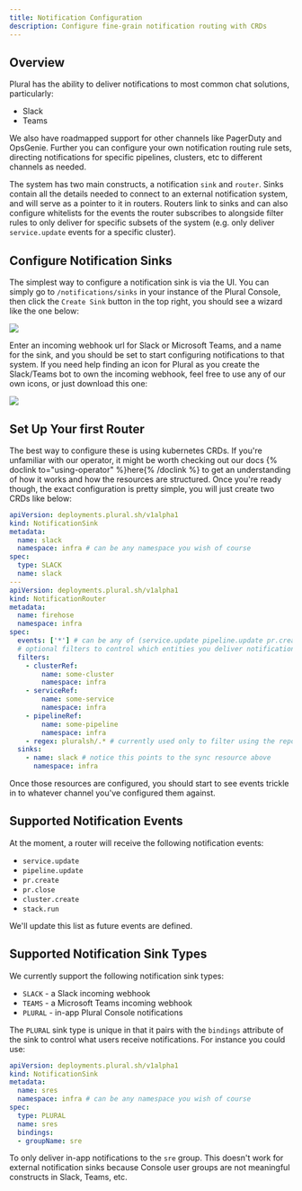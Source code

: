 ```yaml
---
title: Notification Configuration
description: Configure fine-grain notification routing with CRDs
---
```


## Overview

Plural has the ability to deliver notifications to most common chat solutions, particularly:

- Slack
- Teams

We also have roadmapped support for other channels like PagerDuty and OpsGenie. Further you can configure your own notification routing rule sets, directing notifications for specific pipelines, clusters, etc to different channels as needed.

The system has two main constructs, a notification `sink` and `router`. Sinks contain all the details needed to connect to an external notification system, and will serve as a pointer to it in routers. Routers link to sinks and can also configure whitelists for the events the router subscribes to alongside filter rules to only deliver for specific subsets of the system (e.g. only deliver `service.update` events for a specific cluster).

## Configure Notification Sinks

The simplest way to configure a notification sink is via the UI. You can simply go to `/notifications/sinks` in your instance of the Plural Console, then click the `Create Sink` button in the top right, you should see a wizard like the one below:

![](/assets/deployments/notification-sink.png)

Enter an incoming webhook url for Slack or Microsoft Teams, and a name for the sink, and you should be set to start configuring notifications to that system. If you need help finding an icon for Plural as you create the Slack/Teams bot to own the incoming webhook, feel free to use any of our own icons, or just download this one:

![](/favicon-128.png)

## Set Up Your first Router

The best way to configure these is using kubernetes CRDs. If you're unfamiliar with our operator, it might be worth checking out our docs {% doclink to="using-operator" %}here{% /doclink %} to get an understanding of how it works and how the resources are structured. Once you're ready though, the exact configuration is pretty simple, you will just create two CRDs like below:

```yaml
apiVersion: deployments.plural.sh/v1alpha1
kind: NotificationSink
metadata:
  name: slack
  namespace: infra # can be any namespace you wish of course
spec:
  type: SLACK
  name: slack
---
apiVersion: deployments.plural.sh/v1alpha1
kind: NotificationRouter
metadata:
  name: firehose
  namespace: infra
spec:
  events: ['*'] # can be any of (service.update pipeline.update pr.create pr.close cluster.create or *)
  # optional filters to control which entities you deliver notifications for
  filters:
    - clusterRef:
        name: some-cluster
        namespace: infra
    - serviceRef:
        name: some-service
        namespace: infra
    - pipelineRef:
        name: some-pipeline
        namespace: infra
    - regex: pluralsh/.* # currently used only to filter using the repo slug for PR notifications
  sinks:
    - name: slack # notice this points to the sync resource above
      namespace: infra
```

Once those resources are configured, you should start to see events trickle in to whatever channel you've configured them against.

## Supported Notification Events

At the moment, a router will receive the following notification events:

* `service.update`
* `pipeline.update` 
* `pr.create` 
* `pr.close` 
* `cluster.create`
* `stack.run`

We'll update this list as future events are defined.

## Supported Notification Sink Types

We currently support the following notification sink types:

* `SLACK` - a Slack incoming webhook
* `TEAMS` - a Microsoft Teams incoming webhook
* `PLURAL` - in-app Plural Console notifications

The `PLURAL` sink type is unique in that it pairs with the `bindings` attribute of the sink to control what users receive notifications.  For instance you could use:

```yaml
apiVersion: deployments.plural.sh/v1alpha1
kind: NotificationSink
metadata:
  name: sres
  namespace: infra # can be any namespace you wish of course
spec:
  type: PLURAL
  name: sres
  bindings:
  - groupName: sre
```

To only deliver in-app notifications to the `sre` group.  This doesn't work for external notification sinks because Console user groups are not meaningful constructs in Slack, Teams, etc.
